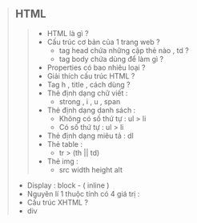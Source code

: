 > ## HTML
>> - HTML là gì ? 
>> - Cấu trúc cơ bản của 1 trang web  ? 
>>      - tag head chứa những cặp thẻ nào , td ? 
>>      - tag body chứa dùng để làm gì ? 
>> - Properties có bao nhiêu loại ? 
>> - Giải thích cấu trúc HTML ? 
>> - Tag h , title , cách dùng ? 
>> - Thẻ định dạng chữ viết :
>>      - strong , i , u , span 
>> - Thẻ định dạng danh sách : 
>>      - Không có số thứ tự : ul > li 
>>      - Có số thứ tự : ul > li 
>> - Thẻ định dạng miêu tả : dl 
>> - Thẻ table :
>>      - tr > (th || td) 
>> - Thẻ img : 
>>      - src width height alt 
> - Display : block - ( inline )
> - Nguyên lí 1 thuộc tính có 4 giá trị : 
> - Cấu trúc XHTML ? 
> - div 